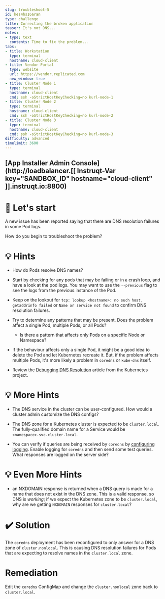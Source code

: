 ```yaml
---
slug: troubleshoot-5
id: kes4hs16aran
type: challenge
title: Correcting the broken application
teaser: It's not DNS...
notes:
- type: text
  contents: Time to fix the problem...
tabs:
- title: Workstation
  type: terminal
  hostname: cloud-client
- title: Vendor Portal
  type: website
  url: https://vendor.replicated.com
  new_window: true
- title: Cluster Node 1
  type: terminal
  hostname: cloud-client
  cmd: ssh -oStrictHostKeyChecking=no kurl-node-1
- title: Cluster Node 2
  type: terminal
  hostname: cloud-client
  cmd: ssh -oStrictHostKeyChecking=no kurl-node-2
- title: Cluster Node 3
  type: terminal
  hostname: cloud-client
  cmd: ssh -oStrictHostKeyChecking=no kurl-node-3
difficulty: advanced
timelimit: 3600
---
```

## [App Installer Admin Console](http://loadbalancer.[[ Instruqt-Var key="SANDBOX_ID" hostname="cloud-client" ]].instruqt.io:8800)

🚀 Let's start
=================

A new issue has been reported saying that there are DNS resolution failures in some Pod logs.

How do you begin to troubleshoot the problem?

💡 Hints
=================

- How do Pods resolve DNS names?

- Start by checking for any pods that may be failing or in a crash loop, and have a look at the pod logs.  You may want to use the `--previous` flag to see the logs from the previous instance of the Pod.

- Keep on the lookout for `tcp: lookup <hostname>: no such host`,  `getaddrinfo failed` or `Name or service not found` to confirm DNS resolution failures.

- Try to determine any patterns that may be present.  Does the problem affect a single Pod, multiple Pods, or all Pods?
  - Is there a pattern that affects only Pods on a specific Node or Namespace?

- If the behaviour affects only a single Pod, it might be a good idea to delete the Pod and let Kubernetes recreate it.  But, if the problem affects multiple Pods, it's more likely a problem in `coredns` or `kube-dns` itself.

- Review the [Debugging DNS Resolution](https://kubernetes.io/docs/tasks/administer-cluster/dns-debugging-resolution/) article from the Kubernetes project.


💡 More Hints
=================

- The DNS service in the cluster can be user-configured.  How would a cluster admin customize the DNS configs?

- The DNS zone for a Kubernetes cluster is expected to be `cluster.local`.  The fully-qualified domain name for a Service would be `<namespace>.svc.cluster.local`.

- You can verify if queries are being received by `coredns` by [configuring logging](https://kubernetes.io/docs/tasks/administer-cluster/dns-debugging-resolution/#are-dns-queries-being-received-processed).  Enable logging for `coredns` and then send some test queries.  What responses are logged on the server side?

💡 Even More Hints
=================

- an NXDOMAIN response is returned when a DNS query is made for a name that does not exist in the DNS zone.  This is a valid response, so DNS is _working_; if we expect the Kubernetes zone to be `cluster.local`, why are we getting `NXDOMAIN` responses for `cluster.local`?

✔️ Solution
=================

The `coredns` deployment has been reconfigured to only answer for a DNS zone of `cluster.nonlocal`.  This is causing DNS resolution failures for Pods that are expecting to resolve names in the `cluster.local` zone.

Remediation
=================

Edit the `coredns` ConfigMap and change the `cluster.nonlocal` zone back to `cluster.local`.
